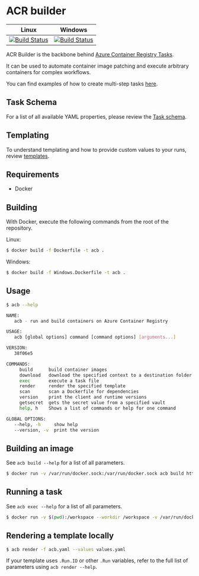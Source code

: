 # ACR builder

| Linux | Windows |
|---|---|
|[![Build Status](https://dev.azure.com/azurecontainerregistry/acr-builder/_apis/build/status/acr-builder?branchName=master)](https://dev.azure.com/azurecontainerregistry/acr-builder/_build/latest?definitionId=2&branchName=master)|[![Build Status](https://dev.azure.com/azurecontainerregistry/acr-builder/_apis/build/status/acr-builder%20(Windows)?branchName=master)](https://dev.azure.com/azurecontainerregistry/acr-builder/_build/latest?definitionId=15&branchName=master)|

ACR Builder is the backbone behind [Azure Container Registry Tasks](https://docs.microsoft.com/en-us/azure/container-registry/container-registry-tasks-overview).

It can be used to automate container image patching and execute arbitrary containers for complex workflows.

You can find examples of how to create multi-step tasks [here](https://docs.microsoft.com/en-us/azure/container-registry/container-registry-tasks-multi-step).

## Task Schema

For a list of all available YAML properties, please review the [Task schema](./docs/task.md).

## Templating

To understand templating and how to provide custom values to your runs, review [templates](./docs/templates.md).

## Requirements

- Docker

## Building

With Docker, execute the following commands from the root of the repository.

Linux:

```sh
$ docker build -f Dockerfile -t acb .
```

Windows:

```sh
$ docker build -f Windows.Dockerfile -t acb .
```

## Usage

```sh
$ acb --help

NAME:
   acb - run and build containers on Azure Container Registry

USAGE:
   acb [global options] command [command options] [arguments...]

VERSION:
   38f06e5

COMMANDS:
     build      build container images
     download   download the specified context to a destination folder
     exec       execute a task file
     render     render the specified template
     scan       scan a Dockerfile for dependencies
     version    print the client and runtime versions
     getsecret  gets the secret value from a specified vault
     help, h    Shows a list of commands or help for one command

GLOBAL OPTIONS:
   --help, -h     show help
   --version, -v  print the version
```

## Building an image

See `acb build --help` for a list of all parameters.

```sh
$ docker run -v /var/run/docker.sock:/var/run/docker.sock acb build https://github.com/Azure/acr-builder.git
```

## Running a task

See `acb exec --help` for a list of all parameters.

```sh
$ docker run -v $(pwd):/workspace --workdir /workspace -v /var/run/docker.sock:/var/run/docker.sock acb exec --homevol $(pwd) -f templating/testdata/helloworld/git-build.yaml --values templating/testdata/helloworld/values.yaml --id demo -r foo.azurecr.io
```

## Rendering a template locally

```sh
$ acb render -f acb.yaml --values values.yaml
```

If your template uses `.Run.ID` or other `.Run` variables, refer to the full list of parameters using `acb render --help`.